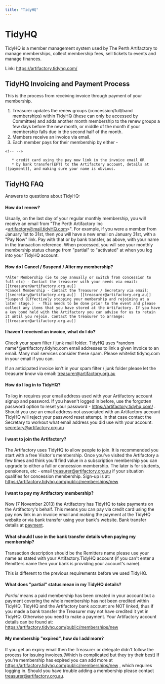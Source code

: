 ```yaml
---
title: "TidyHQ"
---
```

# TidyHQ

TidyHQ is a member management system used by The Perth Artifactory to manage memberships, collect membership fees, sell tickets to events and manage finances.

Link: <https://artifactory.tidyhq.com/>

## TidyHQ Invoicing and Payment Process

This is the process from receiving invoice through payment of your membership.

1.  Treasurer updates the renew groups (concession/full/band memberships) within TidyHQ (these can only be accessed by Committee) and adds another month membership to the renew groups a few days before the new month, or middle of the month if your membership falls due in the second half of the month.
2.  Members receive an invoice via email.
3.  Each member pays for their membership by either -

```{=html}
<!-- -->
```
       * credit card using the pay now link in the invoice email OR
       * by bank transfer(EFT) to the Artifactory account, details at [[payment]], and making sure your name is obvious. 

## TidyHQ FAQ

Answers to questions about TidyHQ:

#### How do I renew?

Usually, on the last day of your regular monthly membership, you will receive an email from "The Perth Artifactory Inc \<artifactory@mail.tidyHQ.com\>". For example, if you were a member from January 1st to 31st, then you will have a new email on January 31st, with a "Pay Now" link. Pay with that or by bank transfer, as above, with your name in the transaction reference. When processed, you will see your monthly membership status change from "partial" to "activated" at when you log into your TidyHQ account.

#### How do I Cancel / Suspend / Alter my membership?

    *Alter Membership (ie to pay annually or switch from concession to full etc) - Contact the treasurer with your needs via email: [[treasurer@artifactory.org.au]]
    *Cancel Membership - Contact the Treasurer / Secretary via email:  [[secretary@artifactory.org.au]]  [[treasurer@artifactory.org.au]]
    *Suspend (Effectively stopping your membership and rejoining at a later stage.)  - This needs to be done prior to the event and please collect any items that you have stored at the Artifactory. If you have a key bond held with the Artifactory you can advise for us to retain it until you rejoin. Contact the treasurer to arrange: [[treasurer@artifactory.org.au]]

#### I haven't received an invoice, what do I do?

Check your spam filter / junk mail folder. TidyHQ uses \*random name\*@artifactory.tidyhq.com email addresses to link a given invoice to an email. Many mail services consider these spam. Please whitelist tidyhq.com in your email if you can.

If an anticipated invoice isn't in your spam filter / junk folder please let the treasurer know via email: [treasurer@artifactory.org.au](treasurer@artifactory.org.au)

#### How do I log in to TidyHQ?

To log in requires your email address used with your Artifactory account signup and password. If you haven't logged in before, use the forgotten password option to reset your password - <https://artifactory.tidyhq.com/> . Should you use an email address not associated with an Artifactory account TidyHQ will reject your password reset attempt. In that case contact the Secretary to workout what email address you did use with your account. secretary@artifactory.org.au

#### I want to join the Artifactory?

The Artifactory uses TidyHQ to allow people to join. It is recommended you start with a free Visitor's membership. Once you've visited the Artifactory a few times and think you'll find value in a subscription membership you can upgrade to either a full or concession membership. The later is for students, pensioners, etc - email [treasurer@artifactory.org.au](treasurer@artifactory.org.au) if your situation qualifies for concession membership. Sign-up is at: <https://artifactory.tidyhq.com/public/memberships/new>

#### I want to pay my Artifactory membership?

Now (7 November 2013) the Artifactory has TidyHQ to take payments on the Artifactory's behalf. This means you can pay via credit card using the pay now link in an invoice email and making the payment at the TidyHQ website or via bank transfer using your bank's website. Bank transfer details at [payment](payment).

#### What should I use in the bank transfer details when paying my membership?

Transaction description should be the Remitters name please use your name as stated with your Artifactory.TidyHQ account (if you can't enter a Remitters name then your bank is providing your account's name).

This is different to the previous requirements before we used TidyHQ.

#### What does "partial" status mean in my TidyHQ details?

*Partial* means a paid membership has been created in your account but a payment covering the whole membership has not been credited within TidyHQ. TidyHQ and the Artifactory bank account are NOT linked, thus if you made a bank transfer the Treasurer may not have credited it yet in TidyHQ. Otherwise you need to make a payment. Your Artifactory account details can be found at: <https://artifactory.tidyhq.com/public/memberships/new>

#### My membership "expired", how do I add more?

If you get an expiry email then the Treasurer or delegate didn't follow the process for issuing invoices.(Which is complicated but they try their best) If you're membership has expired you can add more at <https://artifactory.tidyhq.com/public/memberships/new> , which requires logging in. Should you have trouble adding a membership please contact [treasurer@artifactory.org.au](treasurer@artifactory.org.au).
